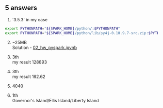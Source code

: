 ## 5 answers

1. '3.5.3' in my case
```bash
export PYTHONPATH="${SPARK_HOME}/python/:$PYTHONPATH"
export PYTHONPATH="${SPARK_HOME}/python/lib/py4j-0.10.9.7-src.zip:$PYTHONPATH"
```
2. ~25MB  
Solution - [02_hw_pyspark.ipynb](code-hw/02_hw_pyspark.ipynb)

3. 3th  
my result 128893

4. 3th  
my result 162.62

5. 4040
6. 1th  
Governor's Island/Ellis Island/Liberty Island